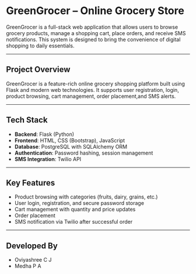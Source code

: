 # GreenGrocer – Online Grocery Store

GreenGrocer is a full-stack web application that allows users to browse grocery products, manage a shopping cart, place orders, and receive SMS notifications. This system is designed to bring the convenience of digital shopping to daily essentials.

---

## Project Overview

GreenGrocer is a feature-rich online grocery shopping platform built using Flask and modern web technologies. It supports user registration, login, product browsing, cart management, order placement,and SMS alerts.

---

## Tech Stack

- **Backend**: Flask (Python)
- **Frontend**: HTML, CSS (Bootstrap), JavaScript
- **Database**: PostgreSQL with SQLAlchemy ORM
- **Authentication**: Password hashing, session management
- **SMS Integration**: Twilio API

---

## Key Features

- Product browsing with categories (fruits, dairy, grains, etc.)
- User login, registration, and secure password storage
- Cart management with quantity and price updates
- Order placement
- SMS notification via Twilio after successful order

---
## Developed By
- Oviyashree C J
- Medha P A


